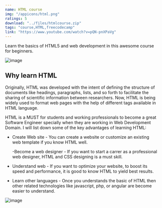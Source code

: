 ```yaml
---
name: HTML course
img: "/appicons/html.png"
ratings: 5
download: "../files/htmlcourse.zip"
tags: "course,HTML,freecodecamp"
link: "https://www.youtube.com/watch?v=pQN-pnXPaVg"
---
```


Learn the basics of HTML5 and web development in this awesome course for beginners.

<img src="../../screenshots/Htmlcourse/ss1.png" alt="image" >

## Why learn HTML

Originally, HTML was developed with the intent of defining the structure of documents like headings, paragraphs, lists, and so forth to facilitate the sharing of scientific information between researchers. Now, HTML is being widely used to format web pages with the help of different tags available in HTML language.

HTML is a MUST for students and working professionals to become a great Software Engineer specially when they are working in Web Development Domain. I will list down some of the key advantages of learning HTML:

- Create Web site - You can create a website or customize an existing web template if you know HTML well.

  -Become a web designer - If you want to start a carrer as a professional web designer, HTML and CSS designing is a must skill.

- Understand web - If you want to optimize your website, to boost its speed and performance, it is good to know HTML to yield best results.

- Learn other languages - Once you understands the basic of HTML then other related technologies like javascript, php, or angular are become easier to understand.

<img src="../../screenshots/Htmlcourse/ss2.png" alt="image" >
